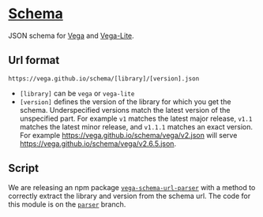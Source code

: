 # [Schema](https://github.com/vega/schema)

JSON schema for [Vega](https://vega.github.io/schema/vega/v3.json) and [Vega-Lite](https://vega.github.io/schema/vega-lite/v2.json).

## Url format

```
https://vega.github.io/schema/[library]/[version].json
```

* `[library]` can be `vega` or `vega-lite`
* `[version]` defines the version of the library for which you get the schema. Underspecified versions match the latest version of the unspecified part. For example `v1` matches the latest major release, `v1.1` matches the latest minor release, and `v1.1.1` matches an exact version. For example https://vega.github.io/schema/vega/v2.json will serve https://vega.github.io/schema/vega/v2.6.5.json.

## Script

We are releasing an npm package [`vega-schema-url-parser`](https://www.npmjs.com/package/vega-schema-url-parser) with a method to correctly extract the library and version from the schema url. The code for this module is on the [`parser`](https://github.com/vega/schema/tree/parser) branch.
